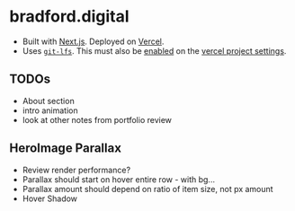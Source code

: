 # bradford.digital

- Built with [Next.js](https://nextjs.org/docs). Deployed on [Vercel](https://vercel.com/arniebradfos-projects/bradford-digital-5).
- Uses [`git-lfs`](https://git-lfs.com/). This must also be [enabled](https://vercel.com/changelog/git-lfs-support) on the [vercel project settings](https://vercel.com/arniebradfos-projects/bradford-digital-5/settings/git).

## TODOs
- About section
- intro animation
- look at other notes from portfolio review

## HeroImage Parallax
- Review render performance?
- Parallax should start on hover entire row - with bg...
- Parallax amount should depend on ratio of item size, not px amount
- Hover Shadow
